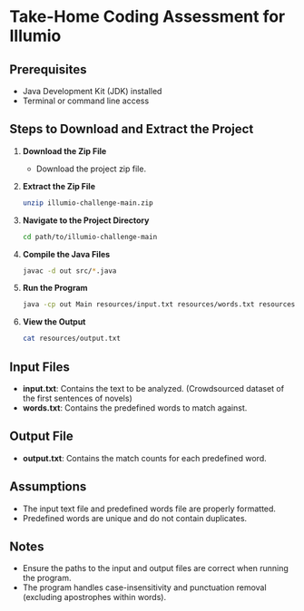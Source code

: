 # Take-Home Coding Assessment for Illumio


## Prerequisites
- Java Development Kit (JDK) installed
- Terminal or command line access

## Steps to Download and Extract the Project

1. **Download the Zip File**
   - Download the project zip file.

2. **Extract the Zip File**
   ```sh
   unzip illumio-challenge-main.zip

1. **Navigate to the Project Directory**
   ```sh
   cd path/to/illumio-challenge-main
2. **Compile the Java Files**
   ```sh
   javac -d out src/*.java
3. **Run the Program**
   ```sh
   java -cp out Main resources/input.txt resources/words.txt resources/output.txt
4. **View the Output**
   ```sh
   cat resources/output.txt

## Input Files
- **input.txt**: Contains the text to be analyzed. (Crowdsourced dataset of the first sentences of novels)
- **words.txt**: Contains the predefined words to match against.

## Output File
- **output.txt**: Contains the match counts for each predefined word.

## Assumptions
- The input text file and predefined words file are properly formatted.
- Predefined words are unique and do not contain duplicates.


## Notes
- Ensure the paths to the input and output files are correct when running the program.
- The program handles case-insensitivity and punctuation removal (excluding apostrophes within words).
